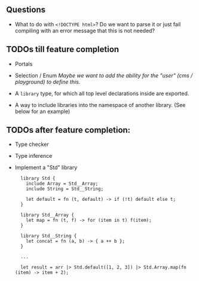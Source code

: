 ## Questions

- What to do with `<!DOCTYPE html>`? Do we want to parse it or just fail compiling with an error message that this is
  not needed?

## TODOs till feature completion

- Portals

- Selection / Enum _Maybe we want to add the ability for the "user" (cms / playground) to define this._

- A `library` type, for which all top level declarations inside are exported.

- A way to include libraries into the namespace of another library. (See below for an example)

## TODOs after feature completion:

- Type checker

- Type inference

- Implement a "Std" library

  ```
    library Std {
      include Array = Std__Array;
      include String = Std__String;

      let default = fn (t, default) -> if (!t) default else t;
    }

    library Std__Array {
      let map = fn (t, f) -> for (item in t) f(item);
    }

    library Std__String {
      let concat = fn (a, b) -> { a ++ b };
    }

    ...

    let result = arr |> Std.default([1, 2, 3]) |> Std.Array.map(fn (item) -> item + 2);
  ```
